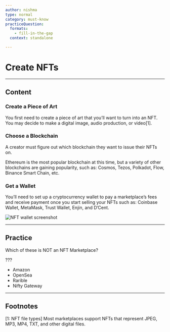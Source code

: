 ```yaml
---
author: nishma
type: normal
category: must-know
practiceQuestion:
  formats:
    - fill-in-the-gap
  context: standalone

---
```

# Create NFTs

---
## Content

### Create a Piece of Art

You first need to create a piece of art that you’ll want to turn into an NFT.  You may decide to make a digital image, audio production, or video[1]. 

### Choose a Blockchain

A creator must figure out which blockchain they want to issue their NFTs on. 

Ethereum is the most popular blockchain at this time, but a variety of other blockchains are gaining popularity, such as: Cosmos, Tezos, Polkadot, Flow, Binance Smart Chain, etc.

### Get a Wallet

You’ll need to set up a cryptocurrency wallet to pay a marketplace’s fees and receive payment once you start selling your NFTs such as: Coinbase Wallet, MetaMask, Trust Wallet, Enjin, and D’Cent.

![NFT wallet screenshot](https://img.enkipro.com/3f0ad01ca85fa0cc999e4bd4f067601c.png)

---
## Practice
Which of these is NOT an NFT Marketplace?

???

- Amazon
- OpenSea
- Rarible
- Nifty Gateway

---
## Footnotes

[1: NFT file types]
Most marketplaces support NFTs that represent JPEG, MP3, MP4, TXT, and other digital files.